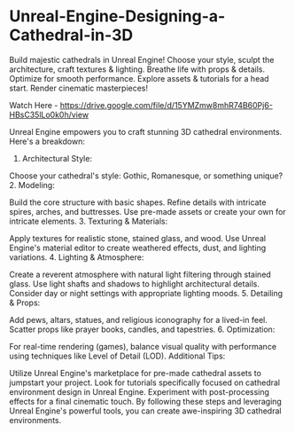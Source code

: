# Unreal-Engine-Designing-a-Cathedral-in-3D
Build majestic cathedrals in Unreal Engine! Choose your style, sculpt the architecture, craft textures &amp; lighting. Breathe life with props &amp; details. Optimize for smooth performance. Explore assets &amp; tutorials for a head start. Render cinematic masterpieces!

Watch Here - https://drive.google.com/file/d/15YMZmw8mhR74B60Pj6-HBsC35lLo0k0h/view

Unreal Engine empowers you to craft stunning 3D cathedral environments. Here's a breakdown:

1. Architectural Style:

Choose your cathedral's style: Gothic, Romanesque, or something unique?
2. Modeling:

Build the core structure with basic shapes.
Refine details with intricate spires, arches, and buttresses.
Use pre-made assets or create your own for intricate elements.
3. Texturing & Materials:

Apply textures for realistic stone, stained glass, and wood.
Use Unreal Engine's material editor to create weathered effects, dust, and lighting variations.
4. Lighting & Atmosphere:

Create a reverent atmosphere with natural light filtering through stained glass.
Use light shafts and shadows to highlight architectural details.
Consider day or night settings with appropriate lighting moods.
5. Detailing & Props:

Add pews, altars, statues, and religious iconography for a lived-in feel.
Scatter props like prayer books, candles, and tapestries.
6. Optimization:

For real-time rendering (games), balance visual quality with performance using techniques like Level of Detail (LOD).
Additional Tips:

Utilize Unreal Engine's marketplace for pre-made cathedral assets to jumpstart your project.
Look for tutorials specifically focused on cathedral environment design in Unreal Engine.
Experiment with post-processing effects for a final cinematic touch.
By following these steps and leveraging Unreal Engine's powerful tools, you can create awe-inspiring 3D cathedral environments.
